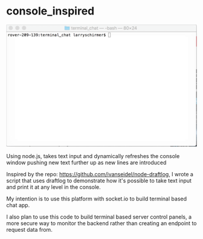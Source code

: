 # console_inspired

![](https://github.com/larryschirmer/console_inspired/raw/master/terminal_chat.gif)

Using node.js, takes text input and dynamically refreshes the console window pushing new text further up as new lines are introduced

Inspired by the repo: https://github.com/ivanseidel/node-draftlog, I wrote a script that uses draftlog to demonstrate how it's possible to take text input and print it at any level in the console.

My intention is to use this platform with socket.io to build terminal based chat app.

I also plan to use this code to build terminal based server control panels, a more secure way to monitor the backend rather than creating an endpoint to request data from.
